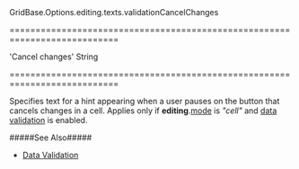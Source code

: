 <!--id-->GridBase.Options.editing.texts.validationCancelChanges<!--/id-->
===========================================================================
<!--default-->'Cancel changes'<!--/default-->
<!--type-->String<!--/type-->
===========================================================================

<!--shortDescription-->
Specifies text for a hint appearing when a user pauses on the button that cancels changes in a cell. Applies only if **editing**.[mode]({basewidgetpath}/Configuration/editing/#mode) is *"cell"* and [data validation]({basewidgetpath}/Configuration/columns/#validationRules/) is enabled.
<!--/shortDescription-->

<!--fullDescription-->
#####See Also#####
- [Data Validation](/Documentation/Guide/Widgets/Common/UI_Widgets/Data_Validation/)
<!--/fullDescription-->